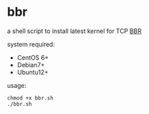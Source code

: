 # bbr

a shell script to install latest kernel for TCP [BBR](https://github.com/google/bbr)

system required:  
* CentOS 6+
* Debian7+
* Ubuntu12+

usage:  
```
chmod +x bbr.sh  
./bbr.sh  
```
